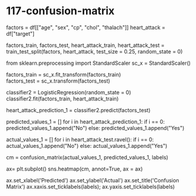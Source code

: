 # 117-confusion-matrix



factors = df[["age", "sex", "cp", "chol", "thalach"]]
heart_attack = df["target"]

factors_train, factors_test, heart_attack_train, heart_attack_test = train_test_split(factors, heart_attack, test_size = 0.25, random_state = 0)




from sklearn.preprocessing import StandardScaler
sc_x = StandardScaler()

factors_train = sc_x.fit_transform(factors_train)  
factors_test = sc_x.transform(factors_test)





classifier2 = LogisticRegression(random_state = 0) 
classifier2.fit(factors_train, heart_attack_train)





heart_attack_prediction_1 = classifier2.predict(factors_test)

predicted_values_1 = []
for i in heart_attack_prediction_1:
  if i == 0:
    predicted_values_1.append("No")
  else:
    predicted_values_1.append("Yes")

actual_values_1 = []
for i in heart_attack_test.ravel():
  if i == 0:
    actual_values_1.append("No")
  else:
    actual_values_1.append("Yes")
    
    
    
    
    
    
    
    
    
cm = confusion_matrix(actual_values_1, predicted_values_1, labels)

ax= plt.subplot()
sns.heatmap(cm, annot=True, ax = ax)

ax.set_xlabel('Predicted')
ax.set_ylabel('Actual') 
ax.set_title('Confusion Matrix')
ax.xaxis.set_ticklabels(labels); ax.yaxis.set_ticklabels(labels)
